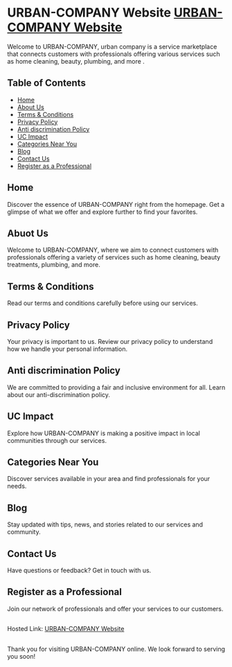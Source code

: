 
# URBAN-COMPANY Website [URBAN-COMPANY Website](https://urban-company-zeta.vercel.app/)

Welcome to URBAN-COMPANY, urban company is a service marketplace that connects customers with professionals offering various services such as home cleaning, beauty, plumbing, and more .


## Table of Contents

 - [Home](index.html)
 - [About Us](about-us/index.html)
 - [Terms & Conditions](Urban-company/terms&conditions.html)
 - [Privacy Policy](privacy-policy/index.html)
 - [Anti discrimination Policy](antiDP.html)
 - [UC Impact](UC-Impact.html)
 - [Categories Near You](categories-near-you.html)
 - [Blog](Urban-company/blog.html)
 - [Contact Us](Contact-us/index.html)
  - [Register as a Professional](Register-as-a-Professional/index.html)


## Home
Discover the essence of  URBAN-COMPANY right from the homepage. Get a glimpse of what we offer and explore further to find your favorites.

## Abuot Us
Welcome to URBAN-COMPANY, where we aim to connect customers with professionals offering a variety of services such as home cleaning, beauty treatments, plumbing, and more.

## Terms & Conditions
Read our terms and conditions carefully before using our services.


## Privacy Policy
Your privacy is important to us. Review our privacy policy to understand how we handle your personal information.

## Anti discrimination Policy 
We are committed to providing a fair and inclusive environment for all. Learn about our anti-discrimination policy.

## UC Impact
Explore how URBAN-COMPANY is making a positive impact in local communities through our services.

## Categories Near You
Discover services available in your area and find professionals for your needs.

## Blog
Stay updated with tips, news, and stories related to our services and community.

## Contact Us
Have questions or feedback? Get in touch with us.

## Register as a Professional
Join our network of professionals and offer your services to our customers.

## 
Hosted Link: [URBAN-COMPANY Website](https://urban-company-zeta.vercel.app/)


## 
Thank you for visiting  URBAN-COMPANY online. We look forward to serving you soon!
